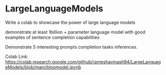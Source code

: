 # LargeLanguageModels

Write a colab to showcase the power of large language models 

demonstrate at least 1billion + parameter language model with good examples of sentence completion capabilities

Demonstrate 5 interesting prompts completion tasks inferences.


Colab Link: https://colab.research.google.com/github/rameshavinash94/LargeLanguageModels/blob/main/bloomodel.ipynb
